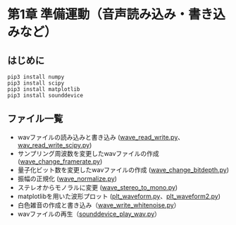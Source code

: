 # 第1章 準備運動（音声読み込み・書き込みなど）
## はじめに
```
pip3 install numpy
pip3 install scipy
pip3 install matplotlib
pip3 install sounddevice
```

## ファイル一覧
- wavファイルの読み込みと書き込み ([wave_read_write.py](https://github.com/tam17aki/speech_process_exercise/blob/master/WarmUp/wave_read_write.py)、[wav_read_write_scipy.py](https://github.com/tam17aki/speech_process_exercise/blob/master/WarmUp/wav_read_write_scipy.py))
- サンプリング周波数を変更したwavファイルの作成 ([wave_change_framerate.py](https://github.com/tam17aki/speech_process_exercise/blob/master/WarmUp/wave_change_framerate.py))
- 量子化ビット数を変更したwavファイルの作成 ([wave_change_bitdepth.py](https://github.com/tam17aki/speech_process_exercise/blob/master/WarmUp/wave_change_bitdepth.py))
- 振幅の正規化 ([wave_normalize.py](https://github.com/tam17aki/speech_process_exercise/blob/master/WarmUp/wave_normalize.py))
- ステレオからモノラルに変更 ([wave_stereo_to_mono.py](https://github.com/tam17aki/speech_process_exercise/blob/master/WarmUp/wave_stereo_to_mono.py))
- matplotlibを用いた波形プロット ([plt_waveform.py](https://github.com/tam17aki/speech_process_exercise/blob/master/WarmUp/plt_waveform.py)、[plt_waveform2.py](https://github.com/tam17aki/speech_process_exercise/blob/master/WarmUp/plt_waveform2.py))
- 白色雑音の作成と書き込み（[wave_write_whitenoise.py](https://github.com/tam17aki/speech_process_exercise/blob/master/WarmUp/wave_write_whitenoise.py)）
- wavファイルの再生（[sounddevice_play_wav.py](https://github.com/tam17aki/speech_process_exercise/blob/master/WarmUp/sounddevice_play_wav.py)）
